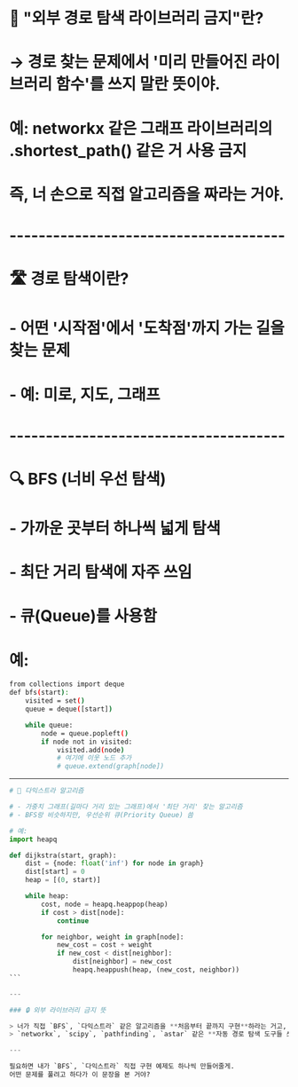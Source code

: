 # 📌 "외부 경로 탐색 라이브러리 금지"란?

# → 경로 찾는 문제에서 '미리 만들어진 라이브러리 함수'를 쓰지 말란 뜻이야.
# 예: networkx 같은 그래프 라이브러리의 .shortest_path() 같은 거 사용 금지
# 즉, 너 손으로 직접 알고리즘을 짜라는 거야.

# --------------------------------------

# 🛣️ 경로 탐색이란?
# - 어떤 '시작점'에서 '도착점'까지 가는 길을 찾는 문제
# - 예: 미로, 지도, 그래프

# --------------------------------------

# 🔍 BFS (너비 우선 탐색)
# - 가까운 곳부터 하나씩 넓게 탐색
# - 최단 거리 탐색에 자주 쓰임
# - 큐(Queue)를 사용함

# 예:
```bash
from collections import deque
def bfs(start):
    visited = set()
    queue = deque([start])

    while queue:
        node = queue.popleft()
        if node not in visited:
            visited.add(node)
            # 여기에 이웃 노드 추가
            # queue.extend(graph[node])
```

---

````python
# 🚀 다익스트라 알고리즘

# - 가중치 그래프(길마다 거리 있는 그래프)에서 '최단 거리' 찾는 알고리즘
# - BFS랑 비슷하지만, 우선순위 큐(Priority Queue) 씀

# 예:
import heapq

def dijkstra(start, graph):
    dist = {node: float('inf') for node in graph}
    dist[start] = 0
    heap = [(0, start)]

    while heap:
        cost, node = heapq.heappop(heap)
        if cost > dist[node]:
            continue

        for neighbor, weight in graph[node]:
            new_cost = cost + weight
            if new_cost < dist[neighbor]:
                dist[neighbor] = new_cost
                heapq.heappush(heap, (new_cost, neighbor))
```

---

### 🔒 외부 라이브러리 금지 뜻

> 너가 직접 `BFS`, `다익스트라` 같은 알고리즘을 **처음부터 끝까지 구현**하라는 거고,  
> `networkx`, `scipy`, `pathfinding`, `astar` 같은 **자동 경로 탐색 도구들 쓰지 말라**는 뜻이야.

---

필요하면 내가 `BFS`, `다익스트라` 직접 구현 예제도 하나씩 만들어줄게.  
어떤 문제를 풀려고 하다가 이 문장을 본 거야?
